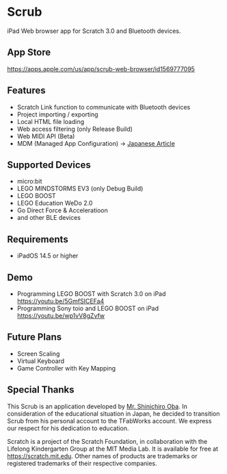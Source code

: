 # Scrub
iPad Web browser app for Scratch 3.0 and Bluetooth devices. 

## App Store
https://apps.apple.com/us/app/scrub-web-browser/id1569777095

## Features
- Scratch Link function to communicate with Bluetooth devices
- Project importing / exporting
- Local HTML file loading
- Web access filtering (only Release Build)
- Web MIDI API (Beta)
- MDM (Managed App Configuration) → [Japanese Article](https://sites.google.com/view/kowaza/apple/scrub-web%E3%83%96%E3%83%A9%E3%82%A6%E3%82%B6%E3%82%A2%E3%83%97%E3%83%AA)

## Supported Devices
- micro:bit
- LEGO MINDSTORMS EV3 (only Debug Build)
- LEGO BOOST
- LEGO Education WeDo 2.0
- Go Direct Force & Acceleratioon
- and other BLE devices

## Requirements
- iPadOS 14.5 or higher

## Demo
- Programming LEGO BOOST with Scratch 3.0 on iPad https://youtu.be/5GmfSICEFa4
- Programming Sony toio and LEGO BOOST on iPad https://youtu.be/wp1vV8gZvfw

## Future Plans
- Screen Scaling
- Virtual Keyboard
- Game Controller with Key Mapping

## Special Thanks

This Scrub is an application developed by [Mr. Shinichiro Oba](https://github.com/bricklife).
In consideration of the educational situation in Japan, he decided to transition Scrub from his personal account to the TFabWorks account.
We express our respect for his dedication to education.

Scratch is a project of the Scratch Foundation, in collaboration with the Lifelong Kindergarten Group at the MIT Media Lab. It is available for free at https://scratch.mit.edu.
Other names of products are trademarks or registered trademarks of their respective companies.

